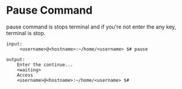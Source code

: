 # Pause Command

pause command is stops terminal and if you're not enter the any key, terminal is stop.


```
input:
     <username>@<hostname>:~/home/<username> $# pause

output:
    Enter the continue...
    <waiting>
    Access
    <username>@<hostname>:~/home/<username> $#
```
